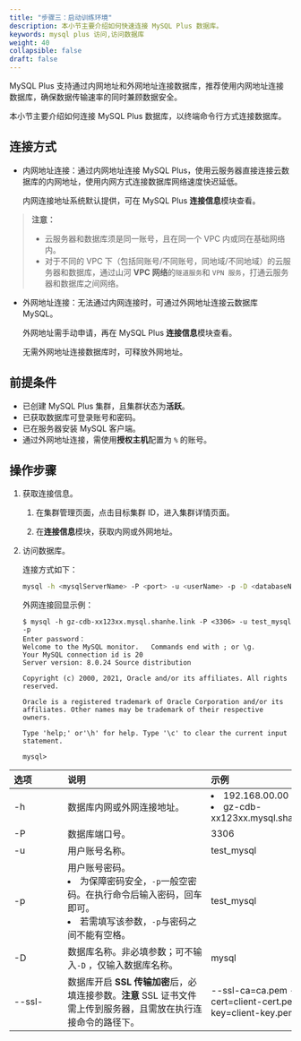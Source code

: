 ```yaml
---
title: "步骤三：启动训练环境"
description: 本小节主要介绍如何快速连接 MySQL Plus 数据库。 
keywords: mysql plus 访问,访问数据库
weight: 40
collapsible: false
draft: false
---
```


MySQL Plus 支持通过内网地址和外网地址连接数据库，推荐使用内网地址连接数据库，确保数据传输速率的同时兼顾数据安全。

本小节主要介绍如何连接 MySQL Plus 数据库，以终端命令行方式连接数据库。

## 连接方式

- 内网地址连接：通过内网地址连接 MySQL Plus，使用云服务器直接连接云数据库的内网地址，使用内网方式连接数据库网络速度快迟延低。

   内网连接地址系统默认提供，可在 MySQL Plus **连接信息**模块查看。

> **注意：**
> 
> - 云服务器和数据库须是同一账号，且在同一个 VPC 内或同在基础网络内。
> - 对于不同的 VPC 下（包括同账号/不同账号，同地域/不同地域）的云服务器和数据库，通过山河 **VPC 网络**的`隧道服务`和 `VPN 服务`，打通云服务器和数据库之间网络。

- 外网地址连接：无法通过内网连接时，可通过外网地址连接云数据库 MySQL。
  
  外网地址需手动申请，再在 MySQL Plus **连接信息**模块查看。
  
  无需外网地址连接数据库时，可释放外网地址。

## 前提条件

- 已创建 MySQL Plus 集群，且集群状态为**活跃**。
- 已获取数据库可登录账号和密码。
- 已在服务器安装 MySQL 客户端。
- 通过外网地址连接，需使用**授权主机**配置为 `%` 的账号。

## 操作步骤

1. 获取连接信息。
   1. 在集群管理页面，点击目标集群 ID，进入集群详情页面。
   
   2. 在**连接信息**模块，获取内网或外网地址。
   
2. 访问数据库。
   
   连接方式如下：

   ```bash
   mysql -h <mysqlServerName> -P <port> -u <userName> -p -D <databaseName> -ssl-ca=<caNme> --ssl-cert=<> 
   ```

   外网连接回显示例：
   ```shell
   $ mysql -h gz-cdb-xx123xx.mysql.shanhe.link -P <3306> -u test_mysql -p
   Enter password：
   Welcome to the MySQL monitor.   Commands end with ; or \g.
   Your MySQL connection id is 20
   Server version: 8.0.24 Source distribution
   
   Copyright (c) 2000, 2021, Oracle and/or its affiliates. All rights reserved.
   
   Oracle is a registered trademark of Oracle Corporation and/or its affiliates. Other names may be trademark of their respective owners.
   
   Type 'help;' or'\h' for help. Type '\c' to clear the current input statement.
   
   mysql>
   ```

| <span style="display:inline-block;width:80px">选项</span> | <span style="display:inline-block;width:240px">说明</span>   | <span style="display:inline-block;width:280px">示例</span>   |
| :-------------------------------------------------------- | :----------------------------------------------------------- | :----------------------------------------------------------- |
| -h                                                        | 数据库内网或外网连接地址。                                   | <li>192.168.00.00  <li>gz-cdb-xx123xx.mysql.shanhe.link      |
| -P                                                        | 数据库端口号。                                               | 3306                                                         |
| -u                                                        | 用户账号名称。                                               | test_mysql                                                   |
| -p                                                        | 用户账号密码。<li> 为保障密码安全，`-p`一般空密码。在执行命令后输入密码，回车即可。<li>若需填写该参数，`-p`与密码之间不能有空格。 | test_mysql                                                   |
| -D                                                        | 数据库名称。非必填参数；可不输入`-D` ，仅输入数据库名称。    | mysql                                                        |
| --ssl-                                                    | 数据库开启 **SSL 传输加密**后，必填连接参数。**注意** SSL 证书文件需上传到服务器，且需放在执行连接命令的路径下。 | --ssl-ca=ca.pem --ssl-cert=client-cert.pem --ssl-key=client-key.pem |
